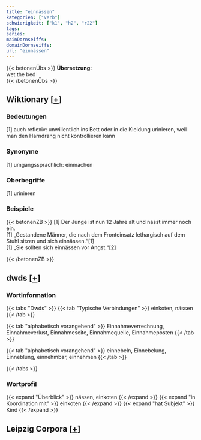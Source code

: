 ```yaml
---
title: "einnässen"
kategorien: ["Verb"]
schwierigkeit: ["k1", "h2", "r22"]
tags:
series:
mainDornseiffs:
domainDornseiffs:
url: "einnässen"
---
```


{{< betonenÜbs >}}
**Übersetzung:**  
wet the bed  
{{< /betonenÜbs >}}

## Wiktionary [[+](https://de.wiktionary.org/wiki/einnässen)]

### Bedeutungen
[1] auch reflexiv: unwillentlich ins Bett oder in die Kleidung urinieren, weil man den Harndrang nicht kontrollieren kann  

### Synonyme
[1] umgangssprachlich: einmachen  

### Oberbegriffe
[1] urinieren  

### Beispiele
{{< betonenZB >}}
[1] Der Junge ist nun 12 Jahre alt und nässt immer noch ein.  
[1] „Gestandene Männer, die nach dem Fronteinsatz lethargisch auf dem Stuhl sitzen und sich einnässen.“[1]  
[1] „Sie sollten sich einnässen vor Angst.“[2]  

{{< /betonenZB >}}


## dwds [[+](https://www.dwds.de/wb/einnässen)]

### Wortinformation
{{< tabs "Dwds" >}}
{{< tab "Typische Verbindungen" >}}
einkoten, nässen
{{< /tab >}}

{{< tab "alphabetisch vorangehend" >}}
Einnahmeverrechnung, Einnahmeverlust, Einnahmeseite, Einnahmequelle, Einnahmeposten
{{< /tab >}}

{{< tab "alphabetisch vorangehend" >}}
einnebeln, Einnebelung, Einneblung, einnehmbar, einnehmen
{{< /tab >}}

{{< /tabs >}}

### Wortprofil
{{< expand "Überblick" >}} nässen, einkoten {{< /expand >}}
{{< expand "in Koordination mit" >}} einkoten {{< /expand >}}
{{< expand "hat Subjekt" >}} Kind {{< /expand >}}

## Leipzig Corpora [[+](https://corpora.uni-leipzig.de/en/res?word=einnässen&corpusId=deu_newscrawl-public_2018)]

